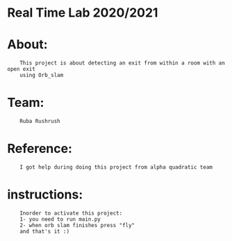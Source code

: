 # Real Time Lab 2020/2021 

# About:
        This project is about detecting an exit from within a room with an open exit 
        using Orb_slam 
# Team:
        Ruba Rushrush
# Reference:
        I got help during doing this project from alpha quadratic team
# instructions:
        Inorder to activate this project:
        1- you need to run main.py
        2- when orb slam finishes press "fly"
        and that's it :)
        
